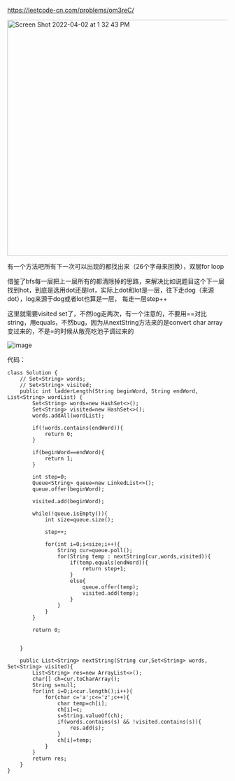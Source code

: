 https://leetcode-cn.com/problems/om3reC/

<img width="539" alt="Screen Shot 2022-04-02 at 1 32 43 PM" src="https://user-images.githubusercontent.com/59748598/161400247-22f5a3f2-c582-4a53-bb50-b24ee29d211e.png">

有一个方法吧所有下一次可以出现的都找出来（26个字母来回换），双层for loop

借鉴了bfs每一层把上一层所有的都清除掉的思路，来解决比如说题目这个下一层找到hot，到底是选用dot还是lot，实际上dot和lot是一层，往下走dog（来源dot），log来源于dog或者lot也算是一层，
每走一层step++

这里就需要visited set了，不然log走两次，有一个注意的，不要用==对比string，用equals，不然bug，因为从nextString方法来的是convert char array变过来的，不是=的时候从敞亮吃池子调过来的

![image](https://user-images.githubusercontent.com/59748598/161400333-9649e40c-0f12-4a3f-a3c1-c8d179532821.png)

代码：
```` 
class Solution {
    // Set<String> words;
    // Set<String> visited;
    public int ladderLength(String beginWord, String endWord, List<String> wordList) {
        Set<String> words=new HashSet<>();
        Set<String> visited=new HashSet<>();
        words.addAll(wordList);

        if(!words.contains(endWord)){
            return 0;
        }

        if(beginWord==endWord){
            return 1;
        }

        int step=0;
        Queue<String> queue=new LinkedList<>();
        queue.offer(beginWord);
        
        visited.add(beginWord);

        while(!queue.isEmpty()){
            int size=queue.size();
            
            step++;
            
            for(int i=0;i<size;i++){
                String cur=queue.poll();
                for(String temp : nextString(cur,words,visited)){
                    if(temp.equals(endWord)){
                        return step+1;
                    }
                    else{
                        queue.offer(temp);
                        visited.add(temp);
                    }
                }
            }
        }

        return 0;

        
    }

    public List<String> nextString(String cur,Set<String> words, Set<String> visited){
        List<String> res=new ArrayList<>();
        char[] ch=cur.toCharArray();
        String s=null;
        for(int i=0;i<cur.length();i++){
            for(char c='a';c<='z';c++){
                char temp=ch[i];
                ch[i]=c;
                s=String.valueOf(ch);
                if(words.contains(s) && !visited.contains(s)){
                    res.add(s);
                }
                ch[i]=temp;
            }
        }
        return res;
    }
}
````




